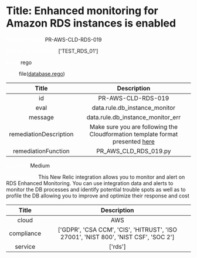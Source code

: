 



# Title: Enhanced monitoring for Amazon RDS instances is enabled


***<font color="white">Master Test Id:</font>*** PR-AWS-CLD-RDS-019

***<font color="white">Master Snapshot Id:</font>*** ['TEST_RDS_01']

***<font color="white">type:</font>*** rego

***<font color="white">rule:</font>*** file([database.rego])  
  
  
  
  

|Title|Description|
| :---: | :---: |
|id|PR-AWS-CLD-RDS-019|
|eval|data.rule.db_instance_monitor|
|message|data.rule.db_instance_monitor_err|
|remediationDescription|Make sure you are following the Cloudformation template format presented <a href='https://docs.aws.amazon.com/AWSCloudFormation/latest/UserGuide/aws-properties-rds-database-instance.html#cfn-rds-dbinstance-monitoringinterval' target='_blank'>here</a>|
|remediationFunction|PR_AWS_CLD_RDS_019.py|


***<font color="white">Severity:</font>*** Medium

***<font color="white">Description:</font>*** This New Relic integration allows you to monitor and alert on RDS Enhanced Monitoring. You can use integration data and alerts to monitor the DB processes and identify potential trouble spots as well as to profile the DB allowing you to improve and optimize their response and cost  
  
  

|Title|Description|
| :---: | :---: |
|cloud|AWS|
|compliance|['GDPR', 'CSA CCM', 'CIS', 'HITRUST', 'ISO 27001', 'NIST 800', 'NIST CSF', 'SOC 2']|
|service|['rds']|



[database.rego]: https://github.com/prancer-io/prancer-compliance-test/tree/master/aws/cloud/database.rego
